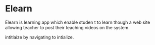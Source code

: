 # Elearn

Elearn is learning app which enable studen t to learn though a web site allowing teacher to post their teaching videos on the system.

intitlaize by navigating to intialize.
